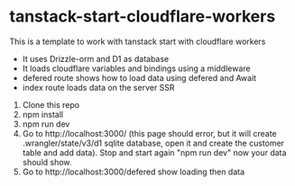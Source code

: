 # tanstack-start-cloudflare-workers

This is a template to work with tanstack start with cloudflare workers

- It uses Drizzle-orm and D1 as database
- It loads cloudflare variables and bindings using a middleware
- defered route shows how to load data using defered and Await
- index route loads data on the server SSR


1. Clone this repo
2. npm install
3. npm run dev 
4. Go to http://localhost:3000/ (this page should error, but it will create .wrangler/state/v3/d1 sqlite database, open it and create the customer table and add data). Stop and start again "npm run dev" now your data should show.
5. Go to http://localhost:3000/defered show loading then data

